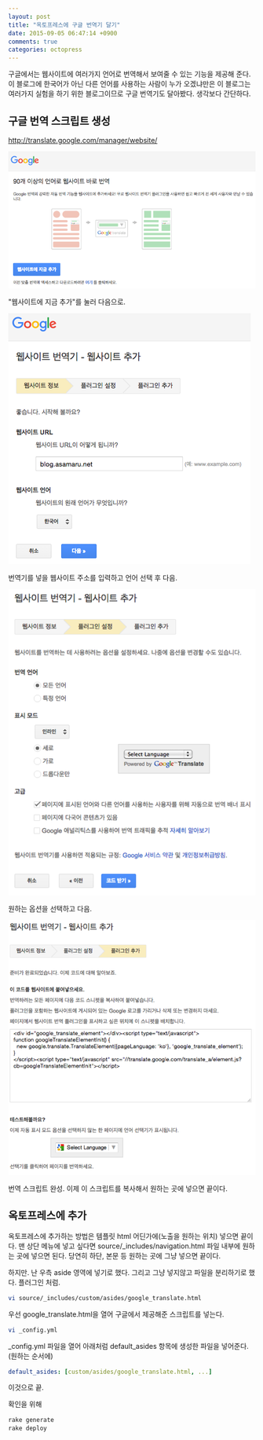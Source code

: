 ```yaml
---
layout: post
title: "옥토프레스에 구글 번역기 달기"
date: 2015-09-05 06:47:14 +0900
comments: true
categories: octopress
---
```

구글에서는 웹사이트에 여러가지 언어로 번역해서 보여줄 수 있는 기능을 제공해 준다.
이 블로그에 한국어가 아닌 다른 언어를 사용하는 사람이 누가 오겠냐만은 이 블로그는 여러가지 실험을 하기 위한 블로그이므로 구글 번역기도 달아봤다. 생각보다 간단하다.

## 구글 번역 스크립트 생성
http://translate.google.com/manager/website/

![웹사이트에 지금 추가](../img/2015-09-05-octopress-google-translate-1.png)

"웹사이트에 지금 추가"를 눌러 다음으로.

![웹사이트 정보](../img/2015-09-05-octopress-google-translate-2.png)

번역기를 넣을 웹사이트 주소를 입력하고 언어 선택 후 다음.

![플러그인 설정](../img/2015-09-05-octopress-google-translate-3.png)

원하는 옵션을 선택하고 다음.

![플러그인 추가](../img/2015-09-05-octopress-google-translate-4.png)

번역 스크립트 완성. 이제 이 스크립트를 복사해서 원하는 곳에 넣으면 끝이다.

## 옥토프레스에 추가

옥토프레스에 추가하는 방법은 템플릿 html 어딘가에(노출을 원하는 위치) 넣으면 끝이다.
맨 상단 메뉴에 넣고 싶다면 source/_includes/navigation.html 파일 내부에 원하는 곳에 넣으면 된다. 당연히 하단, 본문 등 원하는 곳에 그냥 넣으면 끝이다.

하지만. 난 우측 aside 영역에 넣기로 했다. 그리고 그냥 넣지않고 파일을 분리하기로 했다. 플러그인 처럼.

```bash
vi source/_includes/custom/asides/google_translate.html
```

우선 google_translate.html을 열어 구글에서 제공해준 스크립트를 넣는다.

```bash
vi _config.yml
```

_config.yml 파일을 열어 아래처럼 default_asides 항목에 생성한 파일을 넣어준다.(원하는 순서에)

```yml
default_asides: [custom/asides/google_translate.html, ...]
```

이것으로 끝.

확인을 위해

```bash
rake generate
rake deploy
```